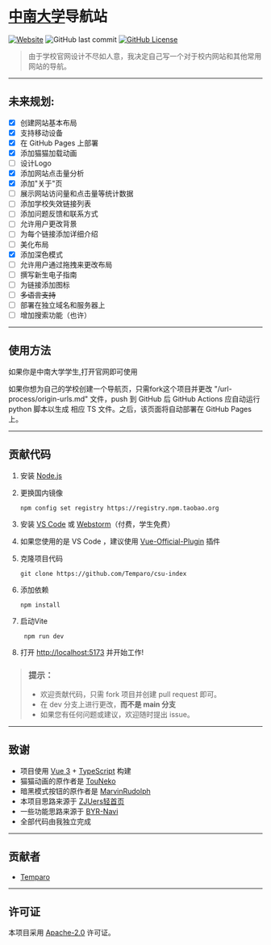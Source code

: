 # [中南大学](https://www.csu.edu.cn/)导航站

[![Website](https://img.shields.io/website?url=https%3A%2F%2Fcsu-index.github.io%2F&up_message=CSU-Index&down_message=Time%20out&style=for-the-badge)](https://csu-index.github.io/)
![GitHub last commit](https://img.shields.io/github/last-commit/Temparo/csu-index?style=for-the-badge)
[![GitHub License](https://img.shields.io/github/license/Temparo/csu-index?style=for-the-badge)](LICENSE)

> 由于学校官网设计不尽如人意，我决定自己写一个对于校内网站和其他常用网站的导航。

---

## 未来规划:

- [x] 创建网站基本布局
- [x] 支持移动设备
- [x] 在 GitHub Pages 上部署
- [x] 添加猫猫加载动画
- [ ] 设计Logo
- [x] 添加网站点击量分析
- [x] 添加"关于"页
- [ ] 展示网站访问量和点击量等统计数据
- [ ] 添加学校失效链接列表
- [ ] 添加问题反馈和联系方式
- [ ] 允许用户更改背景
- [ ] 为每个链接添加详细介绍
- [ ] 美化布局
- [x] 添加深色模式
- [ ] 允许用户通过拖拽来更改布局
- [ ] 撰写新生电子指南
- [ ] 为链接添加图标
- [ ] ~~多语言支持~~
- [ ] 部署在独立域名和服务器上
- [ ] 增加搜索功能（也许）

---

## 使用方法

如果你是中南大学学生,打开官网即可使用

如果你想为自己的学校创建一个导航页，只需fork这个项目并更改 "/url-process/origin-urls.md" 文件，push 到 GitHub 后 GitHub
Actions 应自动运行 python 脚本以生成
相应 TS 文件。之后，该页面将自动部署在 GitHub Pages 上。

---

## 贡献代码

1. 安装 [Node.js](https://nodejs.org/en/download/)

2. 更换国内镜像

    ```shell
    npm config set registry https://registry.npm.taobao.org
    ```

3. 安装 [VS Code](https://code.visualstudio.com/) 或 [Webstorm](https://www.jetbrains.com/webstorm/)（付费，学生免费）

4. 如果您使用的是 VS Code ，建议使用 [Vue-Official-Plugin](https://marketplace.visualstudio.com/items?itemName=Vue.volar)
   插件

5. 克隆项目代码

   ```shell
   git clone https://github.com/Temparo/csu-index
   ```

6. 添加依赖

   ```shell
   npm install
   ```

7. 启动Vite

   ```shell
    npm run dev
   ```

8. 打开 [http://localhost:5173](http://localhost:5173) 并开始工作!

> ### 提示：
> - 欢迎贡献代码，只需 fork 项目并创建 pull request 即可。
> - 在 dev 分支上进行更改，**而不是 main 分支**
> - 如果您有任何问题或建议，欢迎随时提出 issue。

---

## 致谢

- 项目使用 [Vue 3](https://vuejs.org/) + [TypeScript](https://www.typescriptlang.org/) 构建
- 猫猫动画的原作者是 [TouNeko](https://codepen.io/touneko)
- 暗黑模式按钮的原作者是 [MarvinRudolph](https://codepen.io/MarvinRudolph)
- 本项目思路来源于 [ZJUers轻首页](https://zjuers.com/)
- 一些功能思路来源于 [BYR-Navi](https://github.com/BYR-Navi/BYR-Navi)
- 全部代码由我独立完成

---

## 贡献者

- [Temparo](https://github.com/Temparo)

---

## 许可证

本项目采用 [Apache-2.0](LICENSE) 许可证。